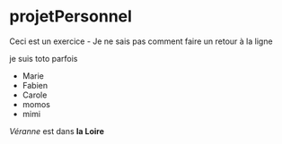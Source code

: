 # projetPersonnel
Ceci est un exercice - Je ne sais pas comment faire un retour à la ligne


je suis toto parfois
- Marie
- Fabien
- Carole
- momos
- mimi



*Véranne* est dans **la Loire**
